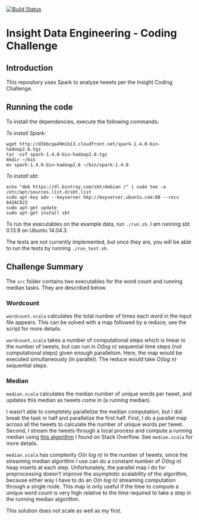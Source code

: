 [![Build Status](https://travis-ci.org/bsyouness/ScalaSparkInsight.svg)](https://travis-ci.org/bsyouness/ScalaSparkInsight)

# Insight Data Engineering - Coding Challenge

## Introduction

This repository uses Spark to analyze tweets per the Insight Coding Challenge. 

## Running the code

To install the dependencies, execute the following commands:

*To install Spark:*

    wget http://d3kbcqa49mib13.cloudfront.net/spark-1.4.0-bin-hadoop2.6.tgz
    tar -xzf spark-1.4.0-bin-hadoop2.6.tgz
    mkdir ~/bin
    mv spark-1.4.0-bin-hadoop2.6 ~/bin/spark-1.4.0

*To install sbt:*

	echo "deb https://dl.bintray.com/sbt/debian /" | sudo tee -a /etc/apt/sources.list.d/sbt.list
	sudo apt-key adv --keyserver hkp://keyserver.ubuntu.com:80 --recv 642AC823
	sudo apt-get update
	sudo apt-get install sbt

To run the executables on the example data, run `./run.sh`. I am running sbt 0.13.9 on Ubuntu 14.04.3.

The tests are not currently implemented, but once they are, you will be able to run the tests by running `./run_test.sh`.

## Challenge Summary

The `src` folder contains two executables for the word count and running median tasks.
They are described below.

### Wordcount

`wordcount.scala` calculates the total number of times each word in the input file appears. 
This can be solved with a map followed by a reduce; see the script for more details.

`wordcount.scala` takes a number of computational steps which is linear in the number of tweets, but can run in *O(log n)* sequential time steps (not computational steps) given enough parallelism. Here, the map would be executed simultaneously (in parallel). The reduce would take *O(log n)* sequential steps.

### Median

`median.scala` calculates the median number of unique words per tweet, and updates this median as tweets come in (a running median). 

I wasn’t able to completely parallelize the median computation, but I did break the task in half and parallelize the first half.
First, I do a parallel map across all the tweets to calculate the number of unique words per tweet.
Second, I stream the tweets through a local process and compute a running median using [this algorithm](http://stackoverflow.com/questions/10657503/find-running-median-from-a-stream-of-integers) I found on Stack Overflow.
See `median.scala` for more details.

`median.scala` has complexity *O(n log n)* in the number of tweets, since the streaming median algorithm I use can do a constant number of *O(log n)* heap inserts at each step.
Unfortunately, the parallel map I do for preprocessing doesn’t improve the asymptotic scalability of the algorithm, because either way I have to do an *O(n log n)* streaming computation through a single node.
This map is only useful if the time to compute a unique word count is very high relative to the time required to take a step in the running median algorithm.

This solution does not scale as well as my first.